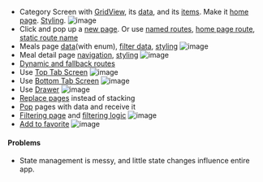 * Category Screen with [GridView](https://github.com/jinyongnan810/flutter-meals-app/commit/068f2eb37ed6dff39922b6dbc58ad1d7be9b090b), its [data](https://github.com/jinyongnan810/flutter-meals-app/commit/da502decd2e0496ad184cccd22cd6e315eccdcc2), and its [items](https://github.com/jinyongnan810/flutter-meals-app/commit/c4c32399ca7ff05be6b60b359f961eaa1c3f66d7). Make it [home page](https://github.com/jinyongnan810/flutter-meals-app/commit/8c326e9b1596c03ba9e71301f321ff6bb97e47fb). [Styling](https://github.com/jinyongnan810/flutter-meals-app/commit/6403d9219bbae48fd41edb64714bcea52d2c791a).
![image](https://res.cloudinary.com/dsiz9ikkt/image/upload/v1628120812/pjdaqdm0yubjrs37598t.png)
* Click and pop up a [new page](https://github.com/jinyongnan810/flutter-meals-app/commit/29541381e1dbfbd5d6808c790c5f033f95327f12). Or use [named routes](https://github.com/jinyongnan810/flutter-meals-app/commit/d8b9db6596da56e32f615ad1daa5187262e1afe7), [home page route](https://github.com/jinyongnan810/flutter-meals-app/commit/7980a109c77c3947515e93234be9ab9ac4a2d510), [static route name](https://github.com/jinyongnan810/flutter-meals-app/commit/db4060aae4be05999132a1503ec53a98951dd42b)
* Meals page [data](https://github.com/jinyongnan810/flutter-meals-app/commit/7b5589eebb1fe7e4454600ebc6b72aa6d0f66132)(with enum), [filter data](https://github.com/jinyongnan810/flutter-meals-app/commit/a8881368ce17cf98b4fc9342715e9fd2640d962d), [styling](https://github.com/jinyongnan810/flutter-meals-app/commit/5d340389c7dd0d1e06c844501660c23e1ad9bb6e)
![image](https://res.cloudinary.com/dsiz9ikkt/image/upload/v1628121309/xthxeqwtngkufnz91no3.jpg)
* Meal detail page [navigation](https://github.com/jinyongnan810/flutter-meals-app/commit/8af886bb861945fde43f716c8a4e9f83d720b0cd), [styling](https://github.com/jinyongnan810/flutter-meals-app/commit/330e3e1bb15ca578ee1d8290774c4ea9ac72fa63)
![image](https://res.cloudinary.com/dsiz9ikkt/image/upload/v1628121480/raf07mltqftvdnhyb5yy.png)
* [Dynamic and fallback routes](https://github.com/jinyongnan810/flutter-meals-app/commit/220a4acb3fa829ca631bc61dca96d7ab66403ce5)
* Use [Top Tab Screen](https://github.com/jinyongnan810/flutter-meals-app/commit/ae1524b9c7001948470f361ec38c9d57e195cc3d)
![image](https://res.cloudinary.com/dsiz9ikkt/image/upload/v1628295581/jz3wvcx7pcwn2baslxyc.png)
* Use [Bottom Tab Screen](https://github.com/jinyongnan810/flutter-meals-app/commit/4b80a62b176e398cd961d452347e1c9c5de117d4)
![image](https://res.cloudinary.com/dsiz9ikkt/image/upload/v1628296973/vn3sccjdga0souchkmyv.png)
* Use [Drawer](https://github.com/jinyongnan810/flutter-meals-app/commit/3e9a906d9f34615a3b359b98356c443ee94f2309)
![image](https://res.cloudinary.com/dsiz9ikkt/image/upload/v1628298843/cnagxbnls6f9ww2h6fju.png)
* [Replace pages](https://github.com/jinyongnan810/flutter-meals-app/commit/8f1d7603b8cedcbd8f1e31e572d370f375684bed) instead of stacking
* [Pop](https://github.com/jinyongnan810/flutter-meals-app/commit/329d22b526ae3c0bf3a323602b36df2144276c50) pages with data and receive it
* [Filtering page](https://github.com/jinyongnan810/flutter-meals-app/commit/ea1512fe3c4e0212b2db224a4ff0669e2e7a6639) and [filtering logic](https://github.com/jinyongnan810/flutter-meals-app/commit/edad76419160957db8bab2ff0f5cc8935672de76)
![image](https://res.cloudinary.com/dsiz9ikkt/image/upload/v1628475333/ds2vagjcun32gf3guokp.png)
* [Add to favorite](https://github.com/jinyongnan810/flutter-meals-app/commit/d73c87e80b8e288cdb334c9da7971c22a9ff12c9)
![image](https://res.cloudinary.com/dsiz9ikkt/image/upload/v1628476399/o5q4fs0de3lxvkwhftjt.jpg)
#### Problems
- State management is messy, and little state changes influence entire app.